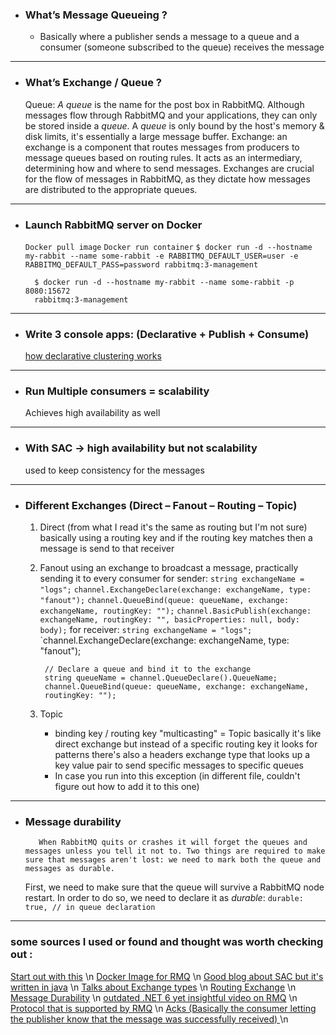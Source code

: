 
- ### What’s Message Queueing ?
	- Basically where a publisher sends a message to a queue and a consumer (someone subscribed to the queue) receives the message

---
- ### What’s Exchange / Queue ?
	Queue:
		_A queue_ is the name for the post box in RabbitMQ. Although messages flow through RabbitMQ and your applications, they can only be stored inside a _queue_. A _queue_ is only bound by the host's memory & disk limits, it's essentially a large message buffer.
	Exchange:
		an exchange is a component that routes messages from producers to message queues based on routing rules. It acts as an intermediary, determining how and where to send messages. Exchanges are crucial for the flow of messages in RabbitMQ, as they dictate how messages are distributed to the appropriate queues.
---
- ### Launch RabbitMQ server on Docker
	`Docker pull image`
	`Docker run container`
		`$ docker run -d --hostname my-rabbit --name some-rabbit -e RABBITMQ_DEFAULT_USER=user -e RABBITMQ_DEFAULT_PASS=password rabbitmq:3-management`
		
		$ docker run -d --hostname my-rabbit --name some-rabbit -p 8080:15672
		rabbitmq:3-management
		
---
- ### Write 3 console apps: (Declarative + Publish + Consume)
	[how declarative clustering works](https://www.rabbitmq.com/docs/clustering)
	
---
- ### Run Multiple consumers = scalability
	Achieves high availability as well
---
- ### With SAC -> high availability but not scalability 
	used to keep consistency for the messages 
---
- ### Different Exchanges (Direct – Fanout – Routing – Topic)
	1. Direct (from what I read it's the same as routing but I'm not sure)
		basically using a routing key and if the routing key matches then a message is send to that receiver
	2. Fanout
		using an exchange to broadcast a message, practically sending it to every consumer
			for sender:
			 `string exchangeName = "logs";`
             `channel.ExchangeDeclare(exchange: exchangeName, type: "fanout");`
             `channel.QueueBind(queue: queueName, exchange: exchangeName, routingKey: "");`
	           `channel.BasicPublish(exchange: exchangeName, routingKey: "", basicProperties: null, body: body);` 
		    for receiver:
	        `string exchangeName = "logs";`
            `channel.ExchangeDeclare(exchange: exchangeName, type: "fanout");
			
            // Declare a queue and bind it to the exchange
            string queueName = channel.QueueDeclare().QueueName;
            channel.QueueBind(queue: queueName, exchange: exchangeName,
            routingKey: "");
	3. Topic
		-  binding key / routing key "multicasting" = Topic basically it's like direct exchange but instead of a specific routing key it looks for patterns there's also a headers exchange type that looks up a key value pair to send specific messages to specific queues 
		- In case you run into this exception (in different file, couldn't figure out how to add it to this one)
		
---
- ### Message durability
		 When RabbitMQ quits or crashes it will forget the queues and messages unless you tell it not to. Two things are required to make sure that messages aren't lost: we need to mark both the queue and messages as durable.
	First, we need to make sure that the queue will survive a RabbitMQ node restart. In order to do so, we need to declare it as _durable_: 
	`durable: true, // in queue declaration` 
---
### some sources I used or found and thought was worth checking out :
[Start out with this](https://www.rabbitmq.com/tutorials#queue-tutorials) \n
[Docker Image for RMQ](https://hub.docker.com/_/rabbitmq) \n
[Good blog about SAC but it's written in java](https://www.rabbitmq.com/blog/2022/07/05/rabbitmq-3-11-feature-preview-single-active-consumer-for-streams) \n
[Talks about Exchange types](https://www.cogin.com/articles/rabbitmq/rabbitmq-exchanges-guide.php) \n
[Routing Exchange](https://www.rabbitmq.com/tutorials/tutorial-four-dotnet) \n
[Message Durability](https://www.rabbitmq.com/tutorials/tutorial-two-dotnet#message-durability) \n
[outdated .NET 6 yet insightful video on RMQ](https://www.youtube.com/watch?v=eEipVEq8F1k) \n
[Protocol that is supported by RMQ](https://www.rabbitmq.com/tutorials/amqp-concepts#exchange-fanout) \n
[Acks (Basically the consumer letting the publisher know that the message was successfully received) ](https://www.rabbitmq.com/docs/confirms) \n




